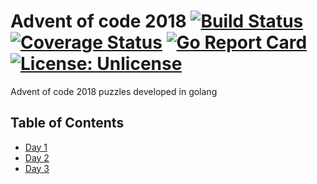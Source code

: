 # Advent of code 2018 [![Build Status](https://travis-ci.org/mikspec/aoc2018.svg?branch=master)](https://travis-ci.org/mikspec/aoc2018) [![Coverage Status](https://coveralls.io/repos/github/mikspec/aoc2018/badge.svg)](https://coveralls.io/github/mikspec/aoc2018) [![Go Report Card](https://goreportcard.com/badge/github.com/mikspec/aoc2018)](https://goreportcard.com/report/github.com/mikspec/aoc2018) [![License: Unlicense](https://img.shields.io/badge/license-Unlicense-blue.svg)](http://unlicense.org/)

Advent of code 2018 puzzles developed in golang

## Table of Contents

- [Day 1](https://adventofcode.com/2018/day/1)
- [Day 2](https://adventofcode.com/2018/day/2)
- [Day 3](https://adventofcode.com/2018/day/3)


